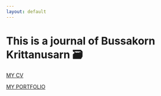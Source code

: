```yaml
---
layout: default
---
```


# This is a journal of Bussakorn Krittanusarn :card_file_box:

[MY CV](https://bussakornkrit.github.io/bussajournal/CV)

[MY PORTFOLIO](https://bussakornkrit.github.io/bussajournal/portfolio)
